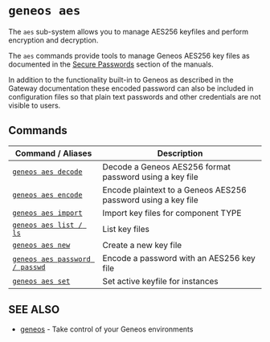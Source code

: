 # `geneos aes`

The `aes` sub-system allows you to manage AES256 keyfiles and perform encryption and decryption.

The `aes` commands provide tools to manage Geneos AES256 key files as documented in the [Secure Passwords](https://docs.itrsgroup.com/docs/geneos/current/Gateway_Reference_Guide/gateway_secure_passwords.htm) section of the manuals.

In addition to the functionality built-in to Geneos as described in the Gateway documentation these encoded password can also be included in configuration files so that plain text passwords and other credentials are not visible to users.


## Commands

| Command / Aliases | Description |
|-------|-------|
| [`geneos aes decode`](geneos_aes_decode.md)	 | Decode a Geneos AES256 format password using a key file |
| [`geneos aes encode`](geneos_aes_encode.md)	 | Encode plaintext to a Geneos AES256 password using a key file |
| [`geneos aes import`](geneos_aes_import.md)	 | Import key files for component TYPE |
| [`geneos aes list / ls`](geneos_aes_list.md)	 | List key files |
| [`geneos aes new`](geneos_aes_new.md)	 | Create a new key file |
| [`geneos aes password / passwd`](geneos_aes_password.md)	 | Encode a password with an AES256 key file |
| [`geneos aes set`](geneos_aes_set.md)	 | Set active keyfile for instances |

## SEE ALSO

* [geneos](geneos.md)	 - Take control of your Geneos environments
